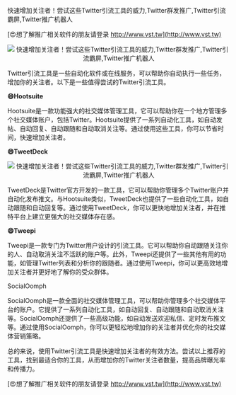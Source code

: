 快速增加关注者！尝试这些Twitter引流工具的威力,Twitter群发推广,Twitter引流霸屏,Twitter推广机器人

[😍想了解推广相关软件的朋友请登录 http://www.vst.tw](http://www.vst.tw)

 <center><img src="https://vst.tw/MP4/tuiguang/png/8.png" alt="快速增加关注者！尝试这些Twitter引流工具的威力,Twitter群发推广,Twitter引流霸屏,Twitter推广机器人"></center>

Twitter引流工具是一些自动化软件或在线服务，可以帮助你自动执行一些任务，增加你的关注者。以下是一些值得尝试的Twitter引流工具。

**😄Hootsuite**

Hootsuite是一款功能强大的社交媒体管理工具，它可以帮助你在一个地方管理多个社交媒体账户，包括Twitter。Hootsuite提供了一系列自动化工具，如自动发帖、自动回复、自动跟随和自动取消关注等。通过使用这些工具，你可以节省时间，快速增加关注者。

**😄TweetDeck**

 <center><img src="https://vst.tw/MP4/tuiguang/png/1.png" alt="快速增加关注者！尝试这些Twitter引流工具的威力,Twitter群发推广,Twitter引流霸屏,Twitter推广机器人"></center>

TweetDeck是Twitter官方开发的一款工具，它可以帮助你管理多个Twitter账户并自动化发布推文。与Hootsuite类似，TweetDeck也提供了一些自动化工具，如自动跟随和自动回复等。通过使用TweetDeck，你可以更快地增加关注者，并在推特平台上建立更强大的社交媒体存在感。

**😄Tweepi**

Tweepi是一款专门为Twitter用户设计的引流工具。它可以帮助你自动跟随关注你的人、自动取消关注不活跃的账户等。此外，Tweepi还提供了一些其他有用的功能，如管理Twitter列表和分析你的跟随者。通过使用Tweepi，你可以更高效地增加关注者并更好地了解你的受众群体。

SocialOomph

SocialOomph是一款全面的社交媒体管理工具，可以帮助你管理多个社交媒体平台的账户。它提供了一系列自动化工具，如自动回复、自动跟随和自动取消关注等。SocialOomph还提供了一些高级功能，如自动发送欢迎私信、定时发布推文等。通过使用SocialOomph，你可以更轻松地增加你的关注者并优化你的社交媒体营销策略。

总的来说，使用Twitter引流工具是快速增加关注者的有效方法。尝试以上推荐的工具，找到最适合你的工具，从而增加你的Twitter关注者数量，提高品牌曝光率和传播力。

[😍想了解推广相关软件的朋友请登录 http://www.vst.tw](http://www.vst.tw)



